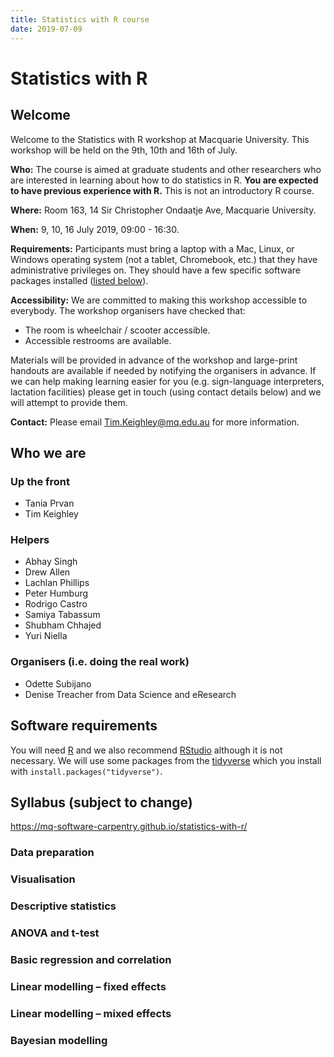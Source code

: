 ```yaml
---
title: Statistics with R course
date: 2019-07-09
---
```


# Statistics with R

## Welcome

Welcome to the Statistics with R workshop at Macquarie University. This workshop will be held on the 9th, 10th and 16th of July.

**Who:** The course is aimed at graduate students and other researchers who are interested in learning about how to do statistics in R.
**You are expected to have previous experience with R.** This is not an introductory R course.

**Where:** Room 163, 14 Sir Christopher Ondaatje Ave, Macquarie University.

**When:** 9, 10, 16 July 2019, 09:00 - 16:30.

**Requirements:** Participants must bring a laptop with a Mac, Linux, or Windows operating system (not a tablet, Chromebook, etc.)
that they have administrative privileges on. They should have a few specific software packages installed
([listed below](#software-requirements)).

**Accessibility:** We are committed to making this workshop accessible to everybody. The workshop organisers have checked that:

- The room is wheelchair / scooter accessible.
- Accessible restrooms are available.

Materials will be provided in advance of the workshop and large-print handouts are available if needed by notifying the organisers
in advance. If we can help making learning easier for you (e.g. sign-language interpreters, lactation facilities) please get in touch
(using contact details below) and we will attempt to provide them.

**Contact:** Please email [Tim.Keighley@mq.edu.au](mailto:Tim.Keighley@mq.edu.au) for more information.

## Who we are

### Up the front
- Tania Prvan
- Tim Keighley

### Helpers
- Abhay Singh
- Drew Allen
- Lachlan Phillips
- Peter Humburg
- Rodrigo Castro
- Samiya Tabassum
- Shubham Chhajed
- Yuri Niella

### Organisers (i.e. doing the real work)
- Odette Subijano
- Denise Treacher
from Data Science and eResearch

## Software requirements

You will need [R](https://www.r-project.org/) and we also recommend [RStudio](https://www.rstudio.com/) although it is not necessary.
We will use some packages from the [tidyverse](https://www.tidyverse.org/) which you install with `install.packages("tidyverse")`.

## Syllabus (subject to change)

<https://mq-software-carpentry.github.io/statistics-with-r/>

### Data preparation
### Visualisation
### Descriptive statistics
### ANOVA and t-test
### Basic regression and correlation
### Linear modelling – fixed effects
### Linear modelling – mixed effects
### Bayesian modelling

